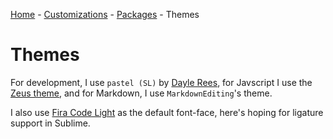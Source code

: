 [Home](/) - [Customizations](/customizations) - [Packages](/packages) - Themes


# Themes

For development, I use `pastel (SL)` by [Dayle Rees](https://github.com/daylerees/colour-schemes), for Javscript I use the [Zeus theme](https://github.com/zaynali53/Zeus-Theme), and for Markdown, I use `MarkdownEditing`'s theme.

I also use [Fira Code Light](https://github.com/tonsky/FiraCode) as the default font-face, here's hoping for ligature support in Sublime.
